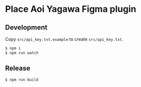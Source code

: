 # Place Aoi Yagawa Figma plugin

## Development

Copy `src/api_key.txt.example` to create `src/api_key.txt`.

```sh
$ npm i
$ npm run watch
```

## Release

```sh
$ npm run build
```
